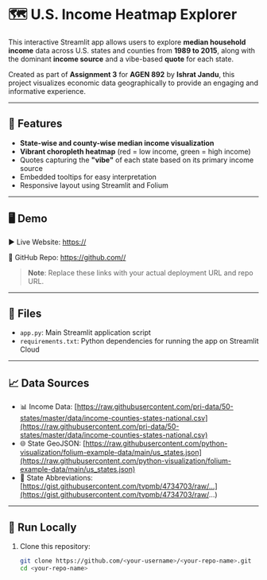 # 🗺️ U.S. Income Heatmap Explorer

This interactive Streamlit app allows users to explore **median household income** data across U.S. states and counties from **1989 to 2015**, along with the dominant **income source** and a vibe-based **quote** for each state.

Created as part of **Assignment 3** for **AGEN 892** by **Ishrat Jandu**, this project visualizes economic data geographically to provide an engaging and informative experience.

---

## 📌 Features

- **State-wise and county-wise median income visualization**
- **Vibrant choropleth heatmap** (red = low income, green = high income)
- Quotes capturing the **"vibe"** of each state based on its primary income source
- Embedded tooltips for easy interpretation
- Responsive layout using Streamlit and Folium

---

## 🖥️ Demo

▶️ Live Website: [https://<your-streamlit-app-url>](https://<your-streamlit-app-url>)

📁 GitHub Repo: [https://github.com/<your-username>/<your-repo-name>](https://github.com/<your-username>/<your-repo-name>)

> **Note**: Replace these links with your actual deployment URL and repo URL.

---

## 📂 Files

- `app.py`: Main Streamlit application script
- `requirements.txt`: Python dependencies for running the app on Streamlit Cloud

---

## 📈 Data Sources

- 📊 Income Data: [https://raw.githubusercontent.com/pri-data/50-states/master/data/income-counties-states-national.csv](https://raw.githubusercontent.com/pri-data/50-states/master/data/income-counties-states-national.csv)
- 🌐 State GeoJSON: [https://raw.githubusercontent.com/python-visualization/folium-example-data/main/us_states.json](https://raw.githubusercontent.com/python-visualization/folium-example-data/main/us_states.json)
- 🧾 State Abbreviations: [https://gist.githubusercontent.com/tvpmb/4734703/raw/...](https://gist.githubusercontent.com/tvpmb/4734703/raw/...)

---

## 🚀 Run Locally

1. Clone this repository:
   ```bash
   git clone https://github.com/<your-username>/<your-repo-name>.git
   cd <your-repo-name>
